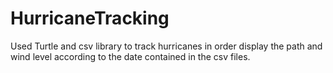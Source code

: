 # HurricaneTracking

Used Turtle and csv library to track hurricanes in order display the path and wind level according to the date contained in the csv files.
